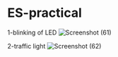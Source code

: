 # ES-practical
1-blinking of LED
![Screenshot (61)](https://user-images.githubusercontent.com/119843001/206100195-077b99fa-31b8-4b90-a8c1-112f59ec54dc.png)

2-traffic light
![Screenshot (62)](https://user-images.githubusercontent.com/119843001/206100487-1b1d6b70-f72f-47f8-9b69-0d3a2a7c3de8.png)
